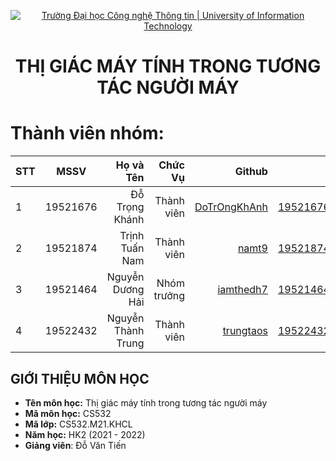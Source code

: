 <!-- Banner -->
<p align="center">
  <a href="https://www.uit.edu.vn/" title="Trường Đại học Công nghệ Thông tin" style="border: none;">
    <img src="https://i.imgur.com/WmMnSRt.png" alt="Trường Đại học Công nghệ Thông tin | University of Information Technology">
  </a>
</p>

<!-- Header -->
<h1 align="center"><b>THỊ GIÁC MÁY TÍNH TRONG TƯƠNG TÁC NGƯỜI MÁY</b></h>

<!-- Main -->
# Thành viên nhóm:
| STT    | MSSV          | Họ và Tên              |Chức Vụ    | Github                                                  | Email                   |
| ------ |:-------------:| ----------------------:|----------:|--------------------------------------------------------:|-------------------------:
| 1      | 19521676      | Đỗ Trọng Khánh         |Thành viên |[DoTrOngKhAnh](https://github.com/DoTrOngKhAnh)          |19521676@gm.uit.edu.vn   |
| 2      | 19521874      | Trịnh Tuấn Nam         |Thành viên |[namt9](https://github.com/namt9)                        |19521874@gm.uit.edu.vn   |
| 3      | 19521464      | Nguyễn Dương Hải       |Nhóm trưởng|[iamthedh7](https://github.com/iamthedh7)                |19521464@gm.uit.edu.vn   |
| 4      | 19522432      | Nguyễn Thành Trung     |Thành viên |[trungtaos](https://github.com/trungtaos)                |19522432@gm.uit.edu.vn   |

## GIỚI THIỆU MÔN HỌC
* **Tên môn học:** Thị giác máy tính trong tương tác người máy
* **Mã môn học:** CS532
* **Mã lớp:** CS532.M21.KHCL
* **Năm học:** HK2 (2021 - 2022)
* **Giảng viên**: Đỗ Văn Tiến

<!-- Footer -->
